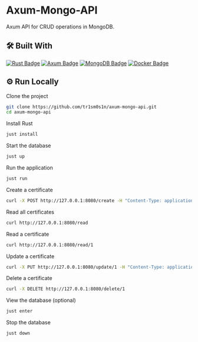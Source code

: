 # Axum-Mongo-API

Axum API for CRUD operations in MongoDB.

## 🛠 Built With

[![Rust Badge](https://img.shields.io/badge/Rust-000?logo=rust&logoColor=fff&style=for-the-badge)](https://www.rust-lang.org/)
[![Axum Badge](https://img.shields.io/badge/Axum-000?logo=rust&logoColor=fff&style=for-the-badge)](https://docs.rs/axum/latest/axum/)
[![MongoDB Badge](https://img.shields.io/badge/MongoDB-47A248?logo=mongodb&logoColor=fff&style=for-the-badge)](https://www.mongodb.com/)
[![Docker Badge](https://img.shields.io/badge/Docker-2496ED?logo=docker&logoColor=fff&style=for-the-badge)](https://www.docker.com/)

## ⚙️ Run Locally

Clone the project

```bash
git clone https://github.com/tr1sm0s1n/axum-mongo-api.git
cd axum-mongo-api
```

Install Rust

```bash
just install
```

Start the database

```bash
just up
```

Run the application

```bash
just run
```

Create a certificate

```bash
curl -X POST http://127.0.0.1:8080/create -H "Content-Type: application/json" -d '{"_id": 1, "name": "Langley", "course": "9A"}'
```

Read all certificates

```bash
curl http://127.0.0.1:8080/read
```

Read a certificate

```bash
curl http://127.0.0.1:8080/read/1
```

Update a certificate

```bash
curl -X PUT http://127.0.0.1:8080/update/1 -H "Content-Type: application/json" -d '{"_id": 1, "name": "Nightingale", "course": "MBCC"}'
```

Delete a certificate

```bash
curl -X DELETE http://127.0.0.1:8080/delete/1
```

View the database (optional)

```bash
just enter
```

Stop the database

```bash
just down
```
